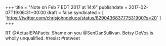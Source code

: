 +++
title = "Note on Feb 7 EDT 2017 at 14:6"
publishdate = 2017-02-07T19:06:31+00:00
draft = false
syndicated = [ 'https://twitter.com/chrisjohndeluca/status/829043683777531900?s=20' ]
+++

RT @ActualEPAFacts: Shame on you @SenDanSullivan. Betsy DeVos is wholly unqualified. #resist #retweet
